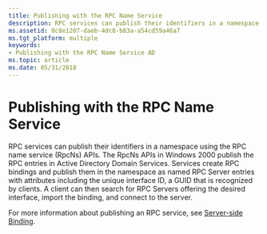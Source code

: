 ```yaml
---
title: Publishing with the RPC Name Service
description: RPC services can publish their identifiers in a namespace using the RPC name service (RpcNs) APIs.
ms.assetid: 0c8e1207-daeb-4dc8-b83a-a54cd59a46a7
ms.tgt_platform: multiple
keywords:
- Publishing with the RPC Name Service AD
ms.topic: article
ms.date: 05/31/2018
---
```


# Publishing with the RPC Name Service

RPC services can publish their identifiers in a namespace using the RPC name service (RpcNs) APIs. The RpcNs APIs in Windows 2000 publish the RPC entries in Active Directory Domain Services. Services create RPC bindings and publish them in the namespace as named RPC Server entries with attributes including the unique interface ID, a GUID that is recognized by clients. A client can then search for RPC Servers offering the desired interface, import the binding, and connect to the server.

For more information about publishing an RPC service, see [Server-side Binding](https://docs.microsoft.com/windows/desktop/Rpc/server-side-binding).

 

 




